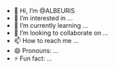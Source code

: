 - 👋 Hi, I’m @ALBEURIS
- 👀 I’m interested in ...
- 🌱 I’m currently learning ...
- 💞️ I’m looking to collaborate on ...
- 📫 How to reach me ...
- 😄 Pronouns: ...
- ⚡ Fun fact: ...

<!---
ALBEURIS/ALBEURIS is a ✨ special ✨ repository because its `README.md` (this file) appears on your GitHub profile.
You can click the Preview link to take a look at your changes.
--->
